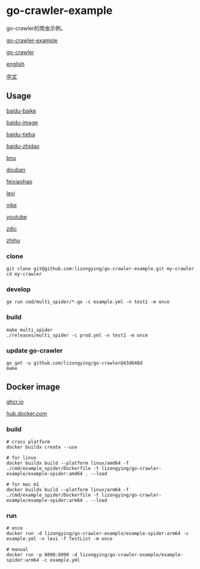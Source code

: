 # go-crawler-example

go-crawler的爬虫示例。

[go-crawler-example](https://github.com/lizongying/go-crawler-example)

[go-crawler](https://github.com/lizongying/go-crawler)

[english](https://github.com/lizongying/go-crawler/blob/main/README.md)

[中文](https://github.com/lizongying/go-crawler/blob/main/README_CN.md)

## Usage

[baidu-baike](./internal/spiders/baidu_baike_spider)

[baidu-image](./internal/spiders/baidu_image_spider)

[baidu-tieba](./internal/spiders/baidu_tieba_spider)

[baidu-zhidao](./internal/spiders/baidu_zhidao_spider)

[bnu](./internal/spiders/bnu_spider)

[douban](./internal/spiders/douban_spider)

[feixiaohao](./internal/spiders/feixiaohao_spider)

[levi](./internal/spiders/levi_spider)

[nike](./internal/spiders/nike_spider)

[youtube](./internal/spiders/youtube_spider)

[zdic](./internal/spiders/zdic_spider)

[zhihu](./internal/spiders/zhihu_spider)

### clone

```shell
git clone git@github.com:lizongying/go-crawler-example.git my-crawler
cd my-crawler

```

### develop

```shell
go run cmd/multi_spider/*.go -c example.yml -n test1 -m once

```

### build

```shell
make multi_spider
./releases/multi_spider -c prod.yml -n test1 -m once

```

### update go-crawler

```shell
go get -u github.com/lizongying/go-crawler@43d648d
make

```

## Docker image

[ghcr.io](https://github.com/lizongying/go-crawler-example/pkgs/container/go-crawler-example)

[hub.docker.com](https://hub.docker.com/r/lizongying/go-crawler-example)

### build

```shell
# cross platform
docker buildx create --use

# for linux
docker buildx build --platform linux/amd64 -f ./cmd/example_spider/Dockerfile -t lizongying/go-crawler-example/example-spider:amd64 . --load

# for mac m1
docker buildx build --platform linux/arm64 -f ./cmd/example_spider/Dockerfile -t lizongying/go-crawler-example/example-spider:arm64 . --load

```

### run

```shell
# once
docker run -d lizongying/go-crawler-example/example-spider:arm64 -c example.yml -n levi -f TestList -m once

# manual
docker run -p 8090:8090 -d lizongying/go-crawler-example/example-spider:arm64 -c example.yml

```